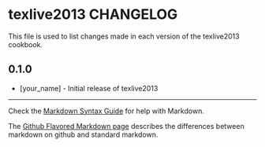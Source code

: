 texlive2013 CHANGELOG
=====================

This file is used to list changes made in each version of the texlive2013 cookbook.

0.1.0
-----
- [your_name] - Initial release of texlive2013

- - -
Check the [Markdown Syntax Guide](http://daringfireball.net/projects/markdown/syntax) for help with Markdown.

The [Github Flavored Markdown page](http://github.github.com/github-flavored-markdown/) describes the differences between markdown on github and standard markdown.
